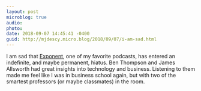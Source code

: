 ```yaml
---
layout: post
microblog: true
audio: 
photo: 
date: 2018-09-07 14:45:41 -0400
guid: http://mjdescy.micro.blog/2018/09/07/i-am-sad.html
---
```

I am sad that [Exponent](https://exponent.fm/episode-155-the-end-for-now/), one of my favorite podcasts, has entered an indefinite, and maybe permanent, hiatus. Ben Thompson and James Allsworth had great insights into technology and business. Listening to them made me feel like I was in business school again, but with two of the smartest professors (or maybe classmates) in the room.

